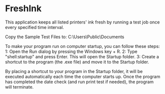 # FreshInk
This application keeps all listed printers' ink fresh by running a test job once every specified time interval.

Copy the Sample Test Files to: C:\Users\Public\Documents

To make your program run on computer startup, you can follow these steps:
    1: Open the Run dialog by pressing the Windows key + R.
    2: Type "shell:startup" and press Enter. This will open the Startup folder.
    3: Create a shortcut to the program (the .exe file) and move it to the Startup folder.

By placing a shortcut to your program in the Startup folder, it will be executed automatically each time the computer starts up.  Once the program has completed the date check (and run print test if needed), the program will terminate.  
